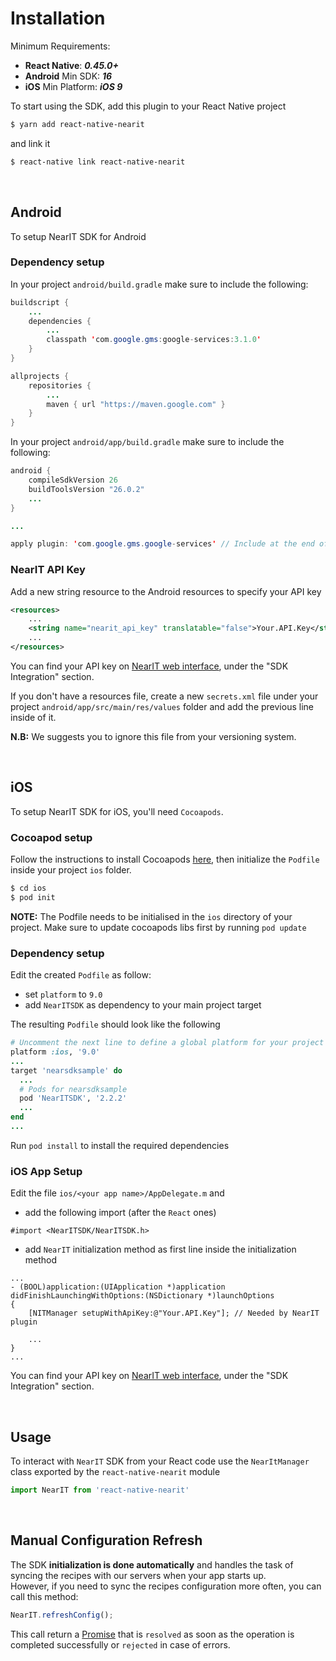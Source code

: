 # Installation

Minimum Requirements:

- **React Native**: ***0.45.0+***
- **Android** Min SDK: ***16***
- **iOS** Min Platform: ***iOS 9***

To start using the SDK, add this plugin to your React Native project

```bash
$ yarn add react-native-nearit
```

and link it

```bash
$ react-native link react-native-nearit
```

<br>

## Android

To setup NearIT SDK for Android

### Dependency setup

In your project `android/build.gradle` make sure to include the following:
```java
buildscript {
    ...
    dependencies {
        ...
        classpath 'com.google.gms:google-services:3.1.0'
    }
}

allprojects {
    repositories {
        ...
        maven { url "https://maven.google.com" }
    }
}
```


In your project `android/app/build.gradle` make sure to include the following:
```java
android {
    compileSdkVersion 26
    buildToolsVersion "26.0.2"
    ...
}

...

apply plugin: 'com.google.gms.google-services' // Include at the end of file
```



### NearIT API Key
Add a new string resource to the Android resources to specify your API key

```xml
<resources>
    ...
    <string name="nearit_api_key" translatable="false">Your.API.Key</string>
    ...
</resources>
```
You can find your API key on [NearIT web interface](https://go.nearit.com/), under the "SDK Integration" section.

If you don't have a resources file, create a new `secrets.xml` file under your project `android/app/src/main/res/values` folder and add the previous line inside of it.

**N.B:** We suggests you to ignore this file from your versioning system.

<br>

## iOS
To setup NearIT SDK for iOS, you'll need `Cocoapods`.

### Cocoapod setup
Follow the instructions to install Cocoapods [here](https://guides.cocoapods.org/using/getting-started.html#getting-started), then initialize the `Podfile` inside your project `ios` folder.
```bash
$ cd ios
$ pod init
```

**NOTE:** The Podfile needs to be initialised in the `ios` directory of your project. Make sure to update cocoapods libs first by running `pod update`

### Dependency setup
Edit the created `Podfile` as follow:

- set `platform` to `9.0`
- add `NearITSDK` as dependency to your main project target

The resulting `Podfile` should look like the following
```ruby
# Uncomment the next line to define a global platform for your project
platform :ios, '9.0'
...
target 'nearsdksample' do
  ...
  # Pods for nearsdksample
  pod 'NearITSDK', '2.2.2'
  ...
end
...
```

Run `pod install` to install the required dependencies

### iOS App Setup
Edit the file `ios/<your app name>/AppDelegate.m` and

- add the following import (after the `React` ones)
```obj-c
#import <NearITSDK/NearITSDK.h>
```

- add `NearIT` initialization method as first line inside the initialization method

```obj-c
...
- (BOOL)application:(UIApplication *)application didFinishLaunchingWithOptions:(NSDictionary *)launchOptions
{
    [NITManager setupWithApiKey:@"Your.API.Key"]; // Needed by NearIT plugin

    ...
}
...
```
You can find your API key on [NearIT web interface](https://go.nearit.com/), under the "SDK Integration" section.

<br>

## Usage ##

To interact with `NearIT` SDK from your React code use the `NearItManager` class exported by the `react-native-nearit` module
```js
import NearIT from 'react-native-nearit'
```


<br>

## Manual Configuration Refresh ##

The SDK **initialization is done automatically** and handles the task of syncing the recipes with our servers when your app starts up.
<br>
However, if you need to sync the recipes configuration more often, you can call this method:

```js
NearIT.refreshConfig();
```

This call return a [Promise](https://developer.mozilla.org/it/docs/Web/JavaScript/Reference/Global_Objects/Promise) that is `resolved` as soon as the operation is completed successfully or `rejected` in case of errors.
